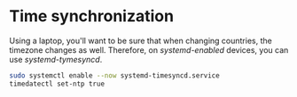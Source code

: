 # Time synchronization

Using a laptop, you'll want to be sure that when changing countries, the
timezone changes as well. Therefore, on *systemd-enabled* devices, you can use
*systemd-tymesyncd*.

```sh
sudo systemctl enable --now systemd-timesyncd.service
timedatectl set-ntp true 
```

